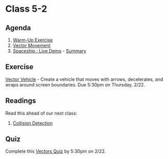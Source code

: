 # Class 5-2

## Agenda

1. [Warm-Up Exercise](https://docs.google.com/document/d/1koRWv39wvpw0Z-GALAaOYVF5b7k42tlNaqgbNUPJnmo)
1. [Vector Movement](https://docs.google.com/presentation/d/1jYln6KKV3mQuWbpDTONgmiXx70PMkdFEKTn-nlSaJbQ)
1. [Spaceship : Live Demo](https://classroom.github.com/a/9Euej7Ri) - [Summary](https://docs.google.com/presentation/d/1qOHOzwwmHhaIHhWBZpzUI_xl1uC0w0DpTSfCFd2ixjQ)


## Exercise

[Vector Vehicle](https://classroom.github.com/a/9Euej7Ri) - Create a vehicle that moves with arrows, decelerates, and wraps around screen boundaries. Due 5:30pm on Thursday, 2/22.

## Readings

Read this ahead of our next class:

1. [Collision Detection](https://github.com/IGME-202-17F6/Syllabus/blob/6c6ccbcc6ee615aa3ae61d598c3fa33be75e591a/readings/CollisionDetectionReading.pdf)


## Quiz

Complete this [Vectors Quiz](https://mycourses.rit.edu/d2l/lms/quizzing/quizzing.d2l?ou=683937&qi=772848) by 5:30pm on 2/22.
